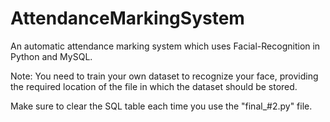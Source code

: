 # AttendanceMarkingSystem
An automatic attendance marking system which uses Facial-Recognition in Python and MySQL.

Note: You need to train your own dataset to recognize your face, providing the required location of the file in which the dataset should be stored.

Make sure to clear the SQL table each time you use the "final_#2.py" file.
